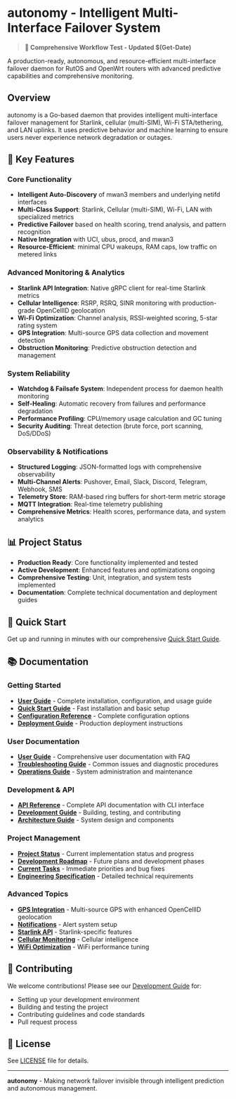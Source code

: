 # autonomy - Intelligent Multi-Interface Failover System

> **🧪 Comprehensive Workflow Test - Updated $(Get-Date)**

A production-ready, autonomous, and resource-efficient multi-interface failover daemon for RutOS and OpenWrt routers with advanced predictive capabilities and comprehensive monitoring.

## Overview

autonomy is a Go-based daemon that provides intelligent multi-interface failover management for Starlink, cellular (multi-SIM), Wi-Fi STA/tethering, and LAN uplinks. It uses predictive behavior and machine learning to ensure users never experience network degradation or outages.

## 🚀 Key Features

### Core Functionality
- **Intelligent Auto-Discovery** of mwan3 members and underlying netifd interfaces
- **Multi-Class Support**: Starlink, Cellular (multi-SIM), Wi-Fi, LAN with specialized metrics
- **Predictive Failover** based on health scoring, trend analysis, and pattern recognition
- **Native Integration** with UCI, ubus, procd, and mwan3
- **Resource-Efficient**: minimal CPU wakeups, RAM caps, low traffic on metered links

### Advanced Monitoring & Analytics
- **Starlink API Integration**: Native gRPC client for real-time Starlink metrics
- **Cellular Intelligence**: RSRP, RSRQ, SINR monitoring with production-grade OpenCellID geolocation
- **Wi-Fi Optimization**: Channel analysis, RSSI-weighted scoring, 5-star rating system
- **GPS Integration**: Multi-source GPS data collection and movement detection
- **Obstruction Monitoring**: Predictive obstruction detection and management

### System Reliability
- **Watchdog & Failsafe System**: Independent process for daemon health monitoring
- **Self-Healing**: Automatic recovery from failures and performance degradation
- **Performance Profiling**: CPU/memory usage calculation and GC tuning
- **Security Auditing**: Threat detection (brute force, port scanning, DoS/DDoS)

### Observability & Notifications
- **Structured Logging**: JSON-formatted logs with comprehensive observability
- **Multi-Channel Alerts**: Pushover, Email, Slack, Discord, Telegram, Webhook, SMS
- **Telemetry Store**: RAM-based ring buffers for short-term metric storage
- **MQTT Integration**: Real-time telemetry publishing
- **Comprehensive Metrics**: Health scores, performance data, and system analytics

## 📊 Project Status

- **Production Ready**: Core functionality implemented and tested
- **Active Development**: Enhanced features and optimizations ongoing
- **Comprehensive Testing**: Unit, integration, and system tests implemented
- **Documentation**: Complete technical documentation and deployment guides

## 🚀 Quick Start

Get up and running in minutes with our comprehensive [Quick Start Guide](docs/QUICK_START.md).

## 📚 Documentation

### Getting Started
- **[User Guide](docs/USER_GUIDE.md)** - Complete installation, configuration, and usage guide
- **[Quick Start Guide](docs/QUICK_START.md)** - Fast installation and basic setup
- **[Configuration Reference](docs/CONFIGURATION.md)** - Complete configuration options
- **[Deployment Guide](docs/DEPLOYMENT.md)** - Production deployment instructions

### User Documentation
- **[User Guide](docs/USER_GUIDE.md)** - Comprehensive user documentation with FAQ
- **[Troubleshooting Guide](docs/TROUBLESHOOTING.md)** - Common issues and diagnostic procedures
- **[Operations Guide](docs/OPERATIONS_GUIDE.md)** - System administration and maintenance

### Development & API
- **[API Reference](docs/API_REFERENCE.md)** - Complete API documentation with CLI interface
- **[Development Guide](docs/DEVELOPMENT.md)** - Building, testing, and contributing
- **[Architecture Guide](ARCHITECTURE.md)** - System design and components

### Project Management
- **[Project Status](STATUS.md)** - Current implementation status and progress
- **[Development Roadmap](ROADMAP.md)** - Future plans and development phases
- **[Current Tasks](TODO.md)** - Immediate priorities and bug fixes
- **[Engineering Specification](PROJECT_INSTRUCTION.md)** - Detailed technical requirements

### Advanced Topics
- **[GPS Integration](docs/GPS_SYSTEM_COMPLETE.md)** - Multi-source GPS with enhanced OpenCellID geolocation
- **[Notifications](docs/NOTIFICATION_CONFIGURATION.md)** - Alert system setup
- **[Starlink API](docs/STARLINK_API_REFERENCE.md)** - Starlink-specific features
- **[Cellular Monitoring](docs/CELLULAR_STABILITY_MONITORING_COMPLETE.md)** - Cellular intelligence
- **[WiFi Optimization](docs/WIFI_OPTIMIZATION_COMPLETE.md)** - WiFi performance tuning

## 🤝 Contributing

We welcome contributions! Please see our [Development Guide](docs/DEVELOPMENT.md) for:

- Setting up your development environment
- Building and testing the project
- Contributing guidelines and code standards
- Pull request process

## 📄 License

See [LICENSE](LICENSE) file for details.

---

**autonomy** - Making network failover invisible through intelligent prediction and autonomous management.
